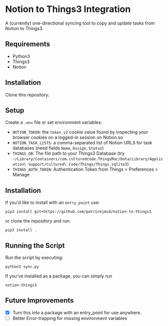 # Notion to Things3 Integration

A (currently) one-directional syncing tool to copy and update tasks from Notion to Things3.

## Requirements

-   Python3
-   Things3
-   Notion

## Installation

Clone this repository.

## Setup

Create a `.env` file or set environment variables:

-   `NOTION_TOKEN`: the `token_v2` cookie value found by inspecting your browser cookies on a logged-in session on Notion.so
-   `NOTION_TASK_LISTS`: a comma-separated list of Notion URLS for task databases (need fields `Name`, `Assign`, `Status`)
-   `THINGS_DB`: The file path to your Things3 Database (try `~/Library/Containers/com.culturedcode.ThingsMac/Data/Library/Application\ Support/Cultured\ Code/Things/Things.sqlite3`)
-   `THINGS_AUTH_TOKEN`: Authentication Token from Things > Preferences > Manage

## Installation

If you'd like to install with an `entry_point` use:

```shell
pip3 install git+https://github.com/patrickjmcd/notion-to-things3
```

or clone the repository and run:

```Shell
pip3 install .
```

## Running the Script

Run the script by executing:

```Shell
python3 sync.py
```

If you've installed as a package, you can simply run

```Shell
notion-things3
```

## Future Improvements

-   [x] Turn this into a package with an entry_point for use anywhere.
-   [ ] Better Error-trapping for missing environment variables
